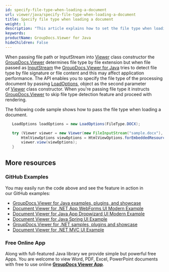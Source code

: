 ```yaml
---
id: specify-file-type-when-loading-a-document
url: viewer/java/specify-file-type-when-loading-a-document
title: Specify file type when loading a document
weight: 1
description: "This article explains how to set the file type when loading a document with GroupDocs.Viewer within your Java applications."
keywords: 
productName: GroupDocs.Viewer for Java
hideChildren: False
---
```

When passing file path or InputStream into [Viewer](https://apireference.groupdocs.com/viewer/java/com.groupdocs.viewer/Viewer) class constructor the [GroupDocs.Viewer](https://products.groupdocs.com/viewer) determines file type by file extension but when file passed as [InputStream](https://docs.oracle.com/javase/7/docs/api/java/io/InputStream.html) the [GroupDocs.Viewer for Java](https://products.groupdocs.com/viewer/java) tries to detect file type by file signature or file content and this may affect application performance. The API enables you to specify the file type of the processing document by passing [LoadOptions ](https://apireference.groupdocs.com/viewer/java/com.groupdocs.viewer.options/LoadOptions) object as the second parameter of [Viewer](https://apireference.groupdocs.com/viewer/java/com.groupdocs.viewer/Viewer) class constructor. When you're passing file type it instructs [GroupDocs.Viewer](https://products.groupdocs.com/viewer) to skip file type detection feature and proceed with rendering.

The following code sample shows how to pass the file type when loading a document.

```java
   LoadOptions loadOptions = new LoadOptions(FileType.DOCX);

   try (Viewer viewer = new Viewer(new FileInputStream("sample.docx"), loadOptions)) {
       HtmlViewOptions viewOptions = HtmlViewOptions.forEmbeddedResources();
       viewer.view(viewOptions);
   }
```

## More resources
### GitHub Examples
You may easily run the code above and see the feature in action in our GitHub examples:
*   [GroupDocs.Viewer for Java examples, plugins, and showcase](https://github.com/groupdocs-viewer/GroupDocs.Viewer-for-Java)
*   [Document Viewer for .NET App WebForms UI Modern Example](https://github.com/groupdocs-viewer/GroupDocs.Viewer-for-.NET-WebForms)    
*   [Document Viewer for Java App Dropwizard UI Modern Example](https://github.com/groupdocs-viewer/GroupDocs.Viewer-for-Java-Dropwizard)    
*   [Document Viewer for Java Spring UI Example](https://github.com/groupdocs-viewer/GroupDocs.Viewer-for-Java-Spring)
*   [GroupDocs.Viewer for .NET samples, plugins and showcase](https://github.com/groupdocs-viewer/GroupDocs.Viewer-for-.NET)
*   [Document Viewer for .NET MVC UI Example](https://github.com/groupdocs-viewer/GroupDocs.Viewer-for-Java-MVC)     

### Free Online App
Along with full-featured Java library we provide simple but powerful free Apps.
You are welcome to view Word, PDF, Excel, PowerPoint documents with free to use online **[GroupDocs Viewer App](https://products.groupdocs.app/viewer)**.